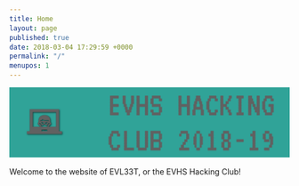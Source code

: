 ```yaml
---
title: Home
layout: page
published: true
date: 2018-03-04 17:29:59 +0000
permalink: "/"
menupos: 1
---
```

![](/media/Banner.png)

Welcome to the website of EVL33T, or the EVHS Hacking Club!